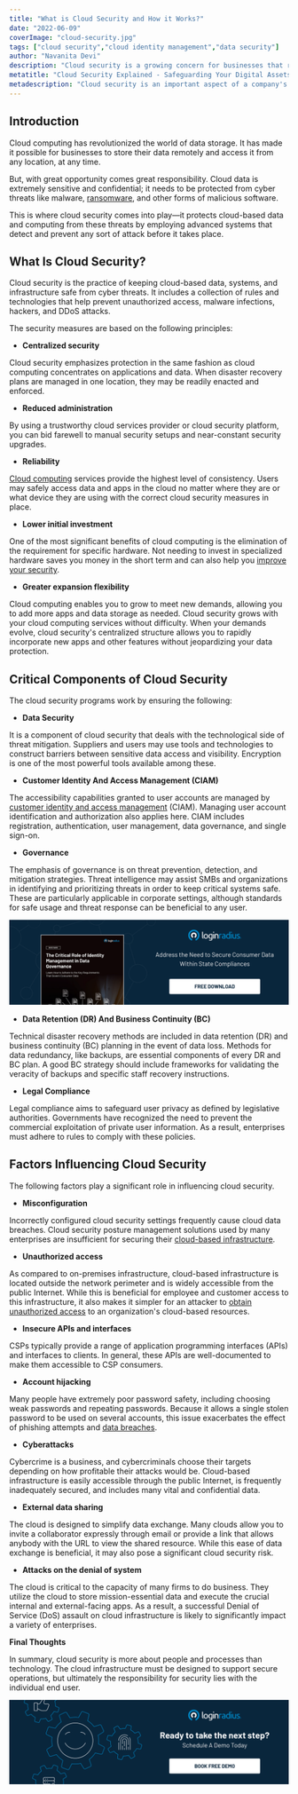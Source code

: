 ```yaml
---
title: "What is Cloud Security and How it Works?"
date: "2022-06-09"
coverImage: "cloud-security.jpg"
tags: ["cloud security","cloud identity management","data security"]
author: "Navanita Devi"
description: "Cloud security is a growing concern for businesses that rely on cloud-based services. The use of these services has become widespread over the past decade or so, but many companies still don't fully understand how to protect themselves from cyber threats. Read this blog to know what exactly is cloud security and how it works."
metatitle: "Cloud Security Explained - Safeguarding Your Digital Assets"
metadescription: "Cloud security is an important aspect of a company's IT infrastructure. Discover the essence of cloud security, how it works, and how it protects data."
---
```


## Introduction 

Cloud computing has revolutionized the world of data storage. It has made it possible for businesses to store their data remotely and access it from any location, at any time. 

But, with great opportunity comes great responsibility. Cloud data is extremely sensitive and confidential; it needs to be protected from cyber threats like malware, [ransomware](https://www.loginradius.com/resource/with-ransomware-on-the-rise-how-safe-is-your-business/), and other forms of malicious software. 

This is where cloud security comes into play—it protects cloud-based data and computing from these threats by employing advanced systems that detect and prevent any sort of attack before it takes place.


## What Is Cloud Security? 

Cloud security is the practice of keeping cloud-based data, systems, and infrastructure safe from cyber threats. It includes a collection of rules and technologies that help prevent unauthorized access, malware infections, hackers, and DDoS attacks. 

The security measures are based on the following principles:

* **Centralized security**

Cloud security emphasizes protection in the same fashion as cloud computing concentrates on applications and data. When disaster recovery plans are managed in one location, they may be readily enacted and enforced.

* **Reduced administration**

By using a trustworthy cloud services provider or cloud security platform, you can bid farewell to manual security setups and near-constant security upgrades.

* **Reliability**

[Cloud computing](https://www.loginradius.com/blog/identity/what-is-cloud-computing/) services provide the highest level of consistency. Users may safely access data and apps in the cloud no matter where they are or what device they are using with the correct cloud security measures in place.

* **Lower initial investment**

One of the most significant benefits of cloud computing is the elimination of the requirement for specific hardware. Not needing to invest in specialized hardware saves you money in the short term and can also help you [improve your security](https://www.loginradius.com/blog/identity/strategies-secure-cloud-operations/).

* **Greater expansion flexibility**

Cloud computing enables you to grow to meet new demands, allowing you to add more apps and data storage as needed. Cloud security grows with your cloud computing services without difficulty. When your demands evolve, cloud security's centralized structure allows you to rapidly incorporate new apps and other features without jeopardizing your data protection.


## Critical Components of Cloud Security

The cloud security programs work by ensuring the following: 

* **Data Security** 

It is a component of cloud security that deals with the technological side of threat mitigation. Suppliers and users may use tools and technologies to construct barriers between sensitive data access and visibility. Encryption is one of the most powerful tools available among these.

* **Customer Identity And Access Management (CIAM)**

The accessibility capabilities granted to user accounts are managed by [customer  identity and access management](https://www.loginradius.com/blog/identity/customer-identity-and-access-management/#:~:text=The%20customer%20login%20experience%20is,to%20send%20newsletters%20and%20passwords.) (CIAM). Managing user account identification and authorization also applies here. CIAM includes registration, authentication,  user management, data governance, and single sign-on.

* **Governance**

The emphasis of governance is on threat prevention, detection, and mitigation strategies. Threat intelligence may assist SMBs and organizations in identifying and prioritizing threats in order to keep critical systems safe. These are particularly applicable in corporate settings, although standards for safe usage and threat response can be beneficial to any user.

[![WP-identity-management](WP-identity-management.png)](https://www.loginradius.com/resource/the-critical-role-of-identity-management-in-data-governance/)


* **Data Retention (DR) And Business Continuity (BC)**

Technical disaster recovery methods are included in data retention (DR) and business continuity (BC) planning in the event of data loss. Methods for data redundancy, like backups, are essential components of every DR and BC plan. A good BC strategy should include frameworks for validating the veracity of backups and specific staff recovery instructions.

* **Legal Compliance**

Legal compliance aims to safeguard user privacy as defined by legislative authorities. Governments have recognized the need to prevent the commercial exploitation of private user information. As a result, enterprises must adhere to rules to comply with these policies.


## Factors Influencing Cloud Security

The following factors play a significant role in influencing cloud security.

* **Misconfiguration**

Incorrectly configured cloud security settings frequently cause cloud data breaches. Cloud security posture management solutions used by many enterprises are insufficient for securing their [cloud-based infrastructure](https://www.loginradius.com/multi-tenant-cloud/).

* **Unauthorized access**

As compared to on-premises infrastructure, cloud-based infrastructure is located outside the network perimeter and is widely accessible from the public Internet. While this is beneficial for employee and customer access to this infrastructure, it also makes it simpler for an attacker to [obtain unauthorized access](https://www.loginradius.com/blog/identity/corporate-account-takeover-attacks/) to an organization's cloud-based resources.

* **Insecure APIs and interfaces**

CSPs typically provide a range of application programming interfaces (APIs) and interfaces to clients. In general, these APIs are well-documented to make them accessible to CSP consumers.

* **Account hijacking**

Many people have extremely poor password safety, including choosing weak passwords and repeating passwords. Because it allows a single stolen password to be used on several accounts, this issue exacerbates the effect of phishing attempts and [data breaches](https://www.loginradius.com/blog/identity/how-to-handle-data-breaches/).

* **Cyberattacks**

Cybercrime is a business, and cybercriminals choose their targets depending on how profitable their attacks would be. Cloud-based infrastructure is easily accessible through the public Internet, is frequently inadequately secured, and includes many vital and confidential data.

* **External data sharing**

The cloud is designed to simplify data exchange. Many clouds allow you to invite a collaborator expressly through email or provide a link that allows anybody with the URL to view the shared resource. While this ease of data exchange is beneficial, it may also pose a significant cloud security risk.

* **Attacks on the denial of system**

The cloud is critical to the capacity of many firms to do business. They utilize the cloud to store mission-essential data and execute the crucial internal and external-facing apps. As a result, a successful Denial of Service (DoS) assault on cloud infrastructure is likely to significantly impact a variety of enterprises.

**Final Thoughts**

In summary, cloud security is more about people and processes than technology. The cloud infrastructure must be designed to support secure operations, but ultimately the responsibility for security lies with the individual end user.

[![book-a-demo-loginradius](../../assets/book-a-demo-loginradius.png)](https://www.loginradius.com/contact-us?utm_source=blog&utm_medium=web&utm_campaign=what-is-cloud-security)